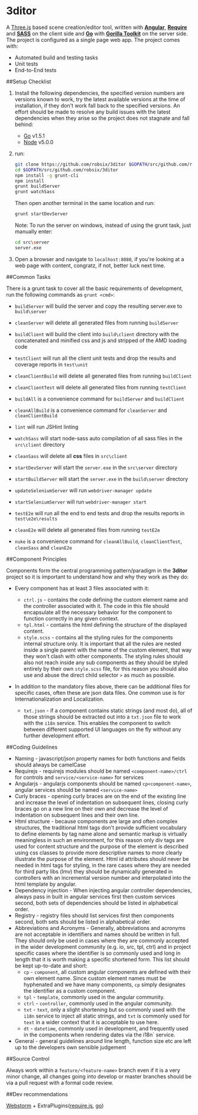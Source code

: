 3ditor
======

A [Three.js](https://github.com/mrdoob/three.js) based scene creation/editor tool, written with [**Angular**](https://angularjs.org/), [**Require**](http://requirejs.org/)
and [**SASS**](http://sass-lang.com/) on the client side and [**Go**](http://golang.org/) with [**Gorilla Toolkit**](http://www.gorillatoolkit.org/)
on the server side. The project is configured as a single page web app. The project comes with:

* Automated build and testing tasks
* Unit tests
* End-to-End tests

##Setup Checklist

1. Install the following dependencies, the specified version numbers are versions known to work, try the latest available 
   versions at the time of installation, if they don't work fall back to the specified versions. An effort should be made
   to resolve any build issues with the latest dependencies when they arise so the project does not stagnate and fall behind:
    * [Go](https://golang.org/doc/install) v1.5.1
    * [Node](https://nodejs.org/) v5.0.0

2. run:
    ```sh
    git clone https://github.com/robsix/3ditor $GOPATH/src/github.com/robsix/3ditor
    cd $GOPATH/src/github.com/robsix/3ditor
    npm install -g grunt-cli
    npm install
    grunt buildServer
    grunt watchSass
    ```
    Then open another terminal in the same location and run:
    ```sh
    grunt startDevServer
    ```
    Note: To run the server on windows, instead of using the grunt task, just manually enter:
    ```sh
    cd src\server
    server.exe
    ```

3. Open a browser and navigate to `localhost:8080`, if you're looking at a web page with content, congratz, if not, better luck next time.

##Common Tasks

There is a grunt task to cover all the basic requirements of development, run the following commands as `grunt <cmd>`:

* `buildServer` will build the server and copy the resulting server.exe to `build\server`
* `cleanServer` will delete all generated files from running `buildServer`


* `buildClient` will build the client into `build\client` directory with the concatenated and minified css and js and stripped of the AMD loading code
* `testClient` will run all the client unit tests and drop the results and coverage reports in `test\unit`
* `cleanClientBuild` will delete all generated files from running `buildClient`
* `cleanClientTest` will delete all generated files from running `testClient`


* `buildAll` is a convenience command for `buildServer` and `buildClient`
* `cleanAllBuild` is a convenience command for `cleanServer` and `cleanClientBuild`


* `lint` will run JSHint linting 


* `watchSass` will start node-sass auto compilation of all sass files in the `src\client` directory
* `cleanSass` will delete all **css** files in `src\client`


* `startDevServer` will start the `server.exe` in the `src\server` directory
* `startBuildServer` will start the `server.exe` in the `build\server` directory


* `updateSeleniumServer` will run `webdriver-manager update`
* `startSeleniumServer` will run `webdriver-manager start`


* `testE2e` will run all the end to end tests and drop the results reports in `test\e2e\results`
* `cleanE2e` will delete all generated files from running `testE2e`


* `nuke` is a convenience command for `cleanAllBuild`, `cleanClientTest`, `cleanSass` and `cleanE2e`

##Component Principles

Components form the central programming pattern/paradigm in the **3ditor** project so it is important to understand how and why
they work as they do:

* Every component has at least 3 files associated with it:
    * `ctrl.js` - contains the code defining the custom element name and the controller associated with it. The code in this
    file should encapsulate all the necessary behavior for the component to function correctly in any given context.
    * `tpl.html` - contains the html defining the structure of the displayed content.
    * `style.scss` - contains all the styling rules for the components internal structure only. It is important that all the
    rules are nested inside a single parent with the name of the custom element, that way they won't clash with other components.
    The styling rules should also not reach inside any sub components as they should be styled entirely by their own `style.scss` file,
    for this reason you should also use and abuse the direct child selector `>` as much as possible.
  
* In addition to the mandatory files above, there can be additional files for specific cases, often these are json data files. One common use is for
Internationalization and Localization.
    * `txt.json` - if a component contains static strings (and most do), all of those strings should be extracted out into a `txt.json` file to work with
    the `i18n` service. This enables the component to switch between different supported UI languages on the fly without any further development effort.

##Coding Guidelines

* Naming - javascript/json property names for both functions and fields should always be camelCase
* Requirejs - requirejs modules should be named `<component-name>/ctrl` for controls and `service/<service-name>` for services
* Angularjs - angularjs components should be named `cp<component-name>`, angular services should be named `<service-name>`
* Curly braces - opening curly braces are on the end of the existing line and increase the level of indentation on subsequent lines, closing curly braces go on a new line on their own and decrease the level of indentation on subsequent lines and their own line. 
* Html structure - because components are large and often complex structures, the traditional html tags don't provide sufficient vocabulary to define elements by tag name alone and semantic markup is virtually meaningless in such an environment, for this reason only div tags are used for content structure and the purpose of the element is described using css classes to provide more descriptive names to more clearly illustrate the purpose of the element. Html id attributes should never be needed in html tags for styling, in the rare cases where they are needed for third party libs (lmv) they should be dynamically generated in controllers with an incremental version number and interpolated into the html template by angular.
* Dependency injection - When injecting angular controller dependencies, always pass in built in angular services first then custom services second, both sets of dependencies should be listed in alphabetical order.
* Registry - registry files should list services first then components second, both sets should be listed in alphabetical order.
* Abbreviations and Acronyms - Generally, abbreviations and acronyms are not acceptable in identifiers and names should be written in full. They should only be used in cases where they are commonly accepted in the wider development community (e.g. io, src, tpl, ctrl) and in project specific cases where the identifier is so commonly used and long in length that it is worth making a specific shortened form. This list should be kept up-to-date and short:
   * `cp` - `component`, all custom angular components are defined with their own element name. Since custom element names must
be hyphenated and we have many components, `cp` simply designates the identifier as a custom component.
   * `tpl` - `template`, commonly used in the angular community.
   * `ctrl` - `controller`, commonly used in the angular community.
   * `txt` - `text`, only a slight shortening but so commonly used with the `i18n` service to inject all static strings, and `txt` is commonly used for `text` in a wider context that it is acceptable to use here.
   * `dt` - `datetime`, commonly used in development, and frequently used in the components when rendering dates via the i18n` service.
* General - general guidelines around line length, function size etc are left up to the developers own sensible judgement

##Source Control

Always work within a `feature/<feature-name>` branch even if it is a very minor change, all changes going into develop or master branches should be via a pull request with a formal code review.

##Dev recommendations

[Webstorm](https://www.jetbrains.com/webstorm/) + ExtraPlugins([require.js](https://github.com/Fedott/WebStormRequireJsPlugin), [go](https://github.com/go-lang-plugin-org/go-lang-idea-plugin))